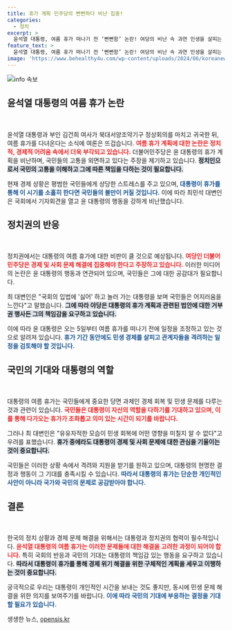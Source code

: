```yaml
---
title: 휴가 계획 민주당의 뻔뻔하다 비난 집중!
categories:
  - 정치
excerpt: >
  윤석열 대통령, 여름 휴가 떠나기 전 ‘뻔뻔함’ 논란! 여당의 비난 속 과연 민생을 살피는 진정한 행보를 보일까?
feature_text: >
  윤석열 대통령, 여름 휴가 떠나기 전 ‘뻔뻔함’ 논란! 여당의 비난 속 과연 민생을 살피는 진정한 행보를 보일까?
image: 'https://www.behealthy4u.com/wp-content/uploads/2024/06/koreanews.jpg'
---
```


<p><img src="https://www.behealthy4u.com/wp-content/uploads/2024/06/koreanews.jpg" alt="info 속보" /></p>

<h2 data-ke-size="size26">윤석열 대통령의 여름 휴가 논란</h2>

<p data-ke-size="size16">&nbsp;</p>

<p>윤석열 대통령과 부인 김건희 여사가 북대서양조약기구 정상회의를 마치고 귀국한 뒤, 여름 휴가를 다녀온다는 소식에 여론은 뜨겁습니다. <b><span style="color: #ee2323;">여름 휴가 계획에 대한 논란은 정치적, 경제적 어려움 속에서 더욱 부각되고 있습니다.</span></b> 더불어민주당은 윤 대통령의 휴가 계획을 비난하며, 국민들의 고통을 외면하고 있다는 주장을 제기하고 있습니다. <b><span style="background-color: #21538527;">정치인으로서 국민의 고통을 이해하고 그에 따른 책임을 다하는 것이 필요합니다.</span></b> </p>

<p>현재 경제 상황은 평범한 국민들에게 상당한 스트레스를 주고 있으며, <b><span style="color: #1a5490;">대통령이 휴가를 통해 이 시기를 소홀히 한다면 국민들의 불만이 커질 것입니다.</span></b> 이에 따라 최민석 대변인은 국회에서 기자회견을 열고 윤 대통령의 행동을 강하게 비난했습니다. </p>

<h2 data-ke-size="size26">정치권의 반응</h2>

<p data-ke-size="size16">&nbsp;</p>

<p>정치권에서는 대통령의 여름 휴가에 대한 비판이 클 것으로 예상됩니다. <b><span style="color: #ee2323;">여당인 더불어민주당은 경제 및 사회 문제 해결에 집중해야 한다고 주장하고 있습니다.</span></b> 이러한 미디어의 논란은 윤 대통령의 행동과 연관되어 있으며, 국민들은 그에 대한 공감대가 필요합니다. </p>

<p>최 대변인은 "국회의 입법에 '싫어' 하고 놀러 가는 대통령을 보며 국민들은 어지러움을 느낀다"고 말했습니다. <b><span style="background-color: #21538527;">그에 따라 야당은 대통령의 휴가 계획과 관련된 법안에 대한 거부권 행사든 그의 책임감을 요구하고 있습니다.</span></b></p>

<p>이에 따라 윤 대통령은 오는 5일부터 여름 휴가를 떠나기 전에 일정을 조정하고 있는 것으로 알려져 있습니다. <b><span style="color: #1a5490;">휴가 기간 동안에도 민생 경제를 살피고 관계자들을 격려하는 일정을 검토해야 할 것입니다.</span></b></p>

<h2 data-ke-size="size26">국민의 기대와 대통령의 역할</h2>

<p data-ke-size="size16">&nbsp;</p>

<p>대통령의 여름 휴가는 국민들에게 중요한 당면 과제인 경제 회복 및 민생 문제를 다루는 것과 관련이 있습니다. <b><span style="color: #ee2323;">국민들은 대통령이 자신의 역할을 다하기를 기대하고 있으며, 이를 통해 다가오는 휴가가 조화롭고 의미 있는 시간이 되기를 바랍니다.</span></b> </p>

<p>그러나 최 대변인은 "유유자적한 모습이 민생 회복에 어떤 영향을 미칠지 알 수 없다"고 우려를 표했습니다. <b><span style="background-color: #21538527;">휴가 중에라도 대통령이 경제 및 사회 문제에 대한 관심을 기울이는 것이 중요합니다.</span></b> </p>

<p>국민들은 이러한 상황 속에서 격려와 지원을 받기를 원하고 있으며, 대통령의 현명한 결정과 행동이 그 기대를 충족시킬 수 있습니다. <b><span style="color: #1a5490;">따라서 대통령의 휴가는 단순한 개인적인 사안이 아니라 국가와 국민의 문제로 공감받아야 합니다.</span></b></p>

<h2 data-ke-size="size26">결론</h2>

<p data-ke-size="size16">&nbsp;</p>

<p>한국의 정치 상황과 경제 문제 해결을 위해서는 대통령과 정치권의 협력이 필수적입니다. <b><span style="color: #ee2323;">윤석열 대통령의 여름 휴가는 이러한 문제들에 대한 해결을 고려한 과정이 되어야 합니다.</span></b> 특히 국회의 반응과 국민의 기대는 대통령의 책임감 있는 행동을 요구하고 있습니다. <b><span style="background-color: #21538527;">따라서 대통령이 휴가를 통해 경제 위기 해결을 위한 구체적인 계획을 세우고 이행하는 것이 중요합니다.</span></b> </p>

<p>궁극적으로 우리는 대통령이 개인적인 시간을 보내는 것도 좋지만, 동시에 민생 문제 해결을 위한 의지를 보여주기를 바랍니다. <b><span style="color: #1a5490;">이에 따라 국민의 기대에 부응하는 결정을 기대할 필요가 있습니다.</span></b></p>
생생한 뉴스, <a href="https://opensis.kr" rel="dofollow">opensis.kr</a>


